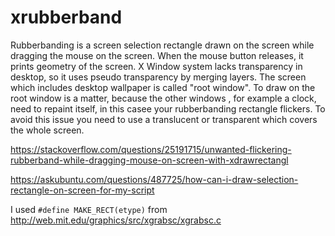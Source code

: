 # xrubberband
Rubberbanding is a screen selection rectangle drawn on the screen while dragging the mouse on the screen. When the mouse button releases, it prints geometry of the screen. X Window system lacks transparency in desktop, so it uses pseudo transparency by merging layers.  The screen which includes desktop wallpaper is called "root window". To draw on the root window is a matter, because the other windows , for example a clock, need to repaint itself, in this casee your rubberbanding rectangle flickers. To avoid this issue you need to use a translucent or transparent which covers the whole screen.

https://stackoverflow.com/questions/25191715/unwanted-flickering-rubberband-while-dragging-mouse-on-screen-with-xdrawrectangl

https://askubuntu.com/questions/487725/how-can-i-draw-selection-rectangle-on-screen-for-my-script

I used `#define MAKE_RECT(etype)` from http://web.mit.edu/graphics/src/xgrabsc/xgrabsc.c
